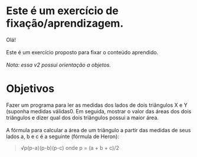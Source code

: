 # Este é um exercício de fixação/aprendizagem.

Olá!
<br><br>
Este é um exercício proposto para fixar o conteúdo aprendido.
<br><br>
_Nota: essa v2 possui orientação a objetos._

# Objetivos

Fazer um programa para ler as medidas dos lados de dois triângulos X e Y (suponha medidas válidas0. Em seguida, mostrar o valor das áreas dos dois triângulos e dizer qual dos dois triângulos possui a maior área.
<br><br>
A fórmula para calcular a área de um triângulo a partir das medidas de seus lados a, b e c é a seguinte (fórmula de Heron):
<br>
> √p(p-a)(p-b)(p-c) onde p = (a + b + c)/2

